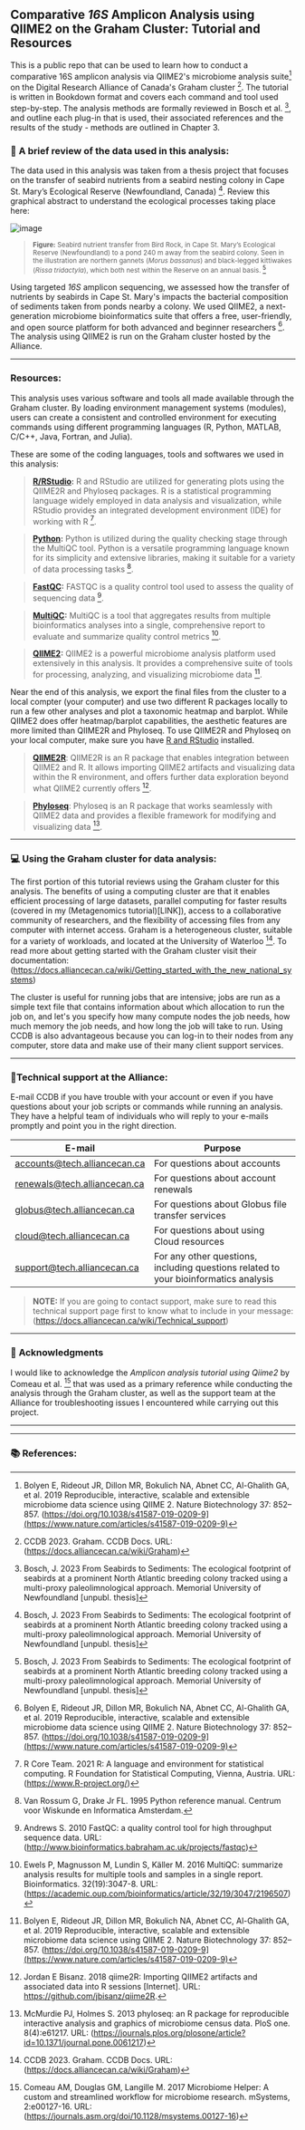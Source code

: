 ## **Comparative *16S* Amplicon Analysis using QIIME2 on the Graham Cluster: Tutorial and Resources**

This is a public repo that can be used to learn how to conduct a comparative 16S amplicon analysis via QIIME2's microbiome analysis suite[^1] on the Digital Research Alliance of Canada's Graham cluster [^2]. The tutorial is written in Bookdown format and covers each command and tool used step-by-step. The analysis methods are formally reviewed in Bosch et al. [^3], and outline each plug-in that is used, their associated references and the results of the study - methods are outlined in Chapter 3. 

### 🧬 **A brief review of the data used in this analysis:**

  The data used in this analysis was taken from a thesis project that focuses on the transfer of seabird nutrients from a seabird nesting colony in Cape St. Mary’s Ecological Reserve (Newfoundland, Canada) [^3]. Review this graphical abstract to understand the ecological processes taking place here:

![image](https://github.com/johannabosch/QIIME2_for_Graham/assets/126937348/9ec5fe4e-161f-4e4c-9c4b-d93eb391cef2)
>  <sup> **Figure:** Seabird nutrient transfer from Bird Rock, in Cape St. Mary’s Ecological Reserve (Newfoundland) to a pond 240 m away from the seabird colony. Seen in the illustration are northern gannets (*Morus bassanus*) and black-legged kittiwakes (*Rissa tridactyla*), which both nest within the Reserve on an annual basis. [^3] <sup>                                                          

  Using targeted *16S* amplicon sequencing, we assessed how the transfer of nutrients by seabirds in Cape St. Mary's impacts the bacterial composition of sediments taken from ponds nearby a colony. We used QIIME2, a next-generation microbiome bioinformatics suite that offers a free, user-friendly, and open source platform for both advanced and beginner researchers [^1]. The analysis using QIIME2 is run on the Graham cluster hosted by the Alliance.

___

### **Resources:**

This analysis uses various software and tools all made available through the Graham cluster. By loading environment management systems (modules), users can create a consistent and controlled environment for executing commands using different programming languages (R, Python, MATLAB, C/C++, Java, Fortran, and Julia). 

These are some of the coding languages, tools and softwares we used in this analysis: 

> **[R/RStudio](https://www.r-project.org/):** R and RStudio are utilized for generating plots using the QIIME2R and Phyloseq packages. R is a statistical programming language widely employed in data analysis and visualization, while RStudio provides an integrated development environment (IDE) for working with R [^4].

> **[Python](https://www.python.org/):** Python is utilized during the quality checking stage through the MultiQC tool. Python is a versatile programming language known for its simplicity and extensive libraries, making it suitable for a variety of data processing tasks [^5].

> **[FastQC](https://www.bioinformatics.babraham.ac.uk/projects/fastqc/):** FASTQC is a quality control tool used to assess the quality of sequencing data [^6].

> **[MultiQC](https://multiqc.info/):** MultiQC is a tool that aggregates results from multiple bioinformatics analyses into a single, comprehensive report to evaluate and summarize quality control metrics [^7]. 

> **[QIIME2](https://qiime2.org/):** QIIME2 is a powerful microbiome analysis platform used extensively in this analysis. It provides a comprehensive suite of tools for processing, analyzing, and visualizing microbiome data [^1].

Near the end of this analysis, we export the final files from the cluster to a local compter (your computer) and use two different R packages locally to run a few other analyses and plot a taxonomic heatmap and barplot. While QIIME2 does offer heatmap/barplot capabilities, the aesthetic features are more limited than QIIME2R and Phyloseq. To use QIIME2R and Phyloseq on your local computer, make sure you have [R and RStudio](https://rstudio-education.github.io/hopr/starting.html) installed.

> [**QIIME2R**](https://github.com/jbisanz/qiime2R): QIIME2R is an R package that enables integration between QIIME2 and R. It allows importing QIIME2 artifacts and visualizing data within the R environment, and offers further data exploration beyond what QIIME2 currently offers [^8].

> [**Phyloseq**](https://joey711.github.io/phyloseq/): Phyloseq is an R package that works seamlessly with QIIME2 data and provides a flexible framework for modifying and visualizing data [^9].

___


### 💻 **Using the Graham cluster for data analysis:**

  The first portion of this tutorial reviews using the Graham cluster for this analysis. The benefits of using a computing cluster are that it enables efficient processing of large datasets, parallel computing for faster results (covered in my (Metagenomics  tutorial)[LINK]), access to a collaborative community of researchers, and the flexibility of accessing files from any computer with internet access. Graham is a heterogeneous cluster, suitable for a variety of workloads, and located at the University of Waterloo [^2]. To read more about getting started with the Graham cluster visit their documentation: (https://docs.alliancecan.ca/wiki/Getting_started_with_the_new_national_systems)

  The cluster is useful for running jobs that are intensive; jobs are run as a simple text file that contains information about which allocation to run the job on, and let's you specify how many compute nodes the job needs, how much memory the job needs, and how long the job will take to run. Using CCDB is also advantageous because you can log-in to their nodes from any computer, store data and make use of their many client support services.

___


### 💬**Technical support at the Alliance:**
  E-mail CCDB if you have trouble with your account or even if you have questions about your job scripts or commands while running an analysis. They have a helpful team of individuals who will reply to your e-mails promptly and point you in the right direction.

E-mail|Purpose|
|----|-----|
accounts@tech.alliancecan.ca | For questions about accounts | 
renewals@tech.alliancecan.ca | For questions about account renewals |
globus@tech.alliancecan.ca | For questions about Globus file transfer services |
cloud@tech.alliancecan.ca | For questions about using Cloud resources |
support@tech.alliancecan.ca | For any other questions, including questions related to your bioinformatics analysis |

> **NOTE:** If you are going to contact support, make sure to read this technical support page first to know what to include in your message: (https://docs.alliancecan.ca/wiki/Technical_support)

___

### 📝 **Acknowledgments**
  I would like to acknowledge the *Amplicon analysis tutorial using Qiime2* by Comeau et al. [^10] that was used as a primary reference while conducting the analysis through the Graham cluster, as well as the support team at the Alliance for troubleshooting issues I encountered while carrying out this project.
___
___

### 📚 **References:**

[^1]: Bolyen E, Rideout JR, Dillon MR, Bokulich NA, Abnet CC, Al-Ghalith GA, et al. 2019 Reproducible, interactive, scalable and extensible microbiome data science using QIIME 2. Nature Biotechnology 37: 852–857. (https://doi.org/10.1038/s41587-019-0209-9](https://www.nature.com/articles/s41587-019-0209-9)

[^2]: CCDB 2023. Graham. CCDB Docs. URL: (https://docs.alliancecan.ca/wiki/Graham)

[^3]: Bosch, J. 2023 From Seabirds to Sediments: The ecological footprint of seabirds at a prominent North Atlantic breeding colony tracked using a multi-proxy paleolimnological approach. Memorial University of Newfoundland [unpubl. thesis]

[^4]: R Core Team. 2021 R: A language and environment for statistical computing. R Foundation for Statistical Computing, Vienna, Austria. URL: (https://www.R-project.org/)

[^5]: Van Rossum G, Drake Jr FL. 1995 Python reference manual. Centrum voor Wiskunde en Informatica Amsterdam.

[^6]: Andrews S. 2010 FastQC: a quality control tool for high throughput sequence data. URL: (http://www.bioinformatics.babraham.ac.uk/projects/fastqc)

[^7]: Ewels P, Magnusson M, Lundin S, Käller M. 2016 MultiQC: summarize analysis results for multiple tools and samples in a single report. Bioinformatics. 32(19):3047-8. URL: (https://academic.oup.com/bioinformatics/article/32/19/3047/2196507)

[^8]: Jordan E Bisanz. 2018 qiime2R: Importing QIIME2 artifacts and associated data into R sessions [Internet].  URL: https://github.com/jbisanz/qiime2R.

[^9]: McMurdie PJ, Holmes S. 2013 phyloseq: an R package for reproducible interactive analysis and graphics of microbiome census data. PloS one. 8(4):e61217. URL: (https://journals.plos.org/plosone/article?id=10.1371/journal.pone.0061217)

[^10]: Comeau AM, Douglas GM, Langille M. 2017 Microbiome Helper: A custom and streamlined workflow for microbiome research. mSystems, 2:e00127-16. URL: (https://journals.asm.org/doi/10.1128/msystems.00127-16)

